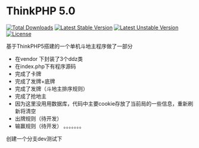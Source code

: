 ThinkPHP 5.0
===============

[![Total Downloads](https://poser.pugx.org/topthink/think/downloads)](https://packagist.org/packages/topthink/think)
[![Latest Stable Version](https://poser.pugx.org/topthink/think/v/stable)](https://packagist.org/packages/topthink/think)
[![Latest Unstable Version](https://poser.pugx.org/topthink/think/v/unstable)](https://packagist.org/packages/topthink/think)
[![License](https://poser.pugx.org/topthink/think/license)](https://packagist.org/packages/topthink/think)

基于ThinkPHP5搭建的一个单机斗地主程序做了一部分

 + 在vendor 下封装了3个ddz类
 + 在index.php下有程序源码
 + 完成了卡牌
 + 完成了发牌+底牌
 + 完成了发牌（斗地主排序规则）
 + 完成了抢地主
 + 因为这里没用用数据库，代码中主要cookie存放了当前局的一些信息，重新刷新将清空
 + 出牌规则（待开发）
 + 输赢规则（待开发）
。。。。。。。

创建一个分支dev测试下


>